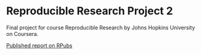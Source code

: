 # Reproducible Research Project 2

Final project for course Reproducible Research by Johns Hopkins University on Coursera.

[Published report on RPubs](http://rpubs.com/scrain/333671)
